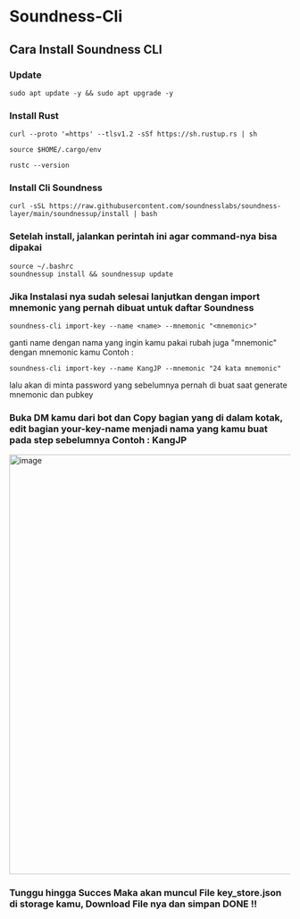 # Soundness-Cli

## Cara Install Soundness CLI

### Update
```
sudo apt update -y && sudo apt upgrade -y
```

### Install Rust
```
curl --proto '=https' --tlsv1.2 -sSf https://sh.rustup.rs | sh 
```
```
source $HOME/.cargo/env
```
```
rustc --version
```
### Install Cli Soundness
```
curl -sSL https://raw.githubusercontent.com/soundnesslabs/soundness-layer/main/soundnessup/install | bash
```


### Setelah install, jalankan perintah ini agar command-nya bisa dipakai
```
source ~/.bashrc
soundnessup install && soundnessup update 
```
### Jika Instalasi nya sudah selesai lanjutkan dengan import mnemonic yang pernah dibuat untuk daftar Soundness
```
soundness-cli import-key --name <name> --mnemonic "<mnemonic>"
```
ganti name dengan nama yang ingin kamu pakai rubah juga "mnemonic" dengan mnemonic kamu Contoh :
```
soundness-cli import-key --name KangJP --mnemonic "24 kata mnemonic"
```
lalu akan di minta password yang sebelumnya pernah di buat saat generate mnemonic dan pubkey

### Buka DM kamu dari bot dan Copy bagian yang di dalam kotak, edit bagian your-key-name menjadi nama yang kamu buat pada step sebelumnya Contoh : KangJP
<img width="530" height="752" alt="image" src="https://github.com/user-attachments/assets/9b5d0889-efff-4a9a-8142-c11b9ad2f777" />

### Tunggu hingga Succes Maka akan muncul File key_store.json di storage kamu, Download File nya dan simpan DONE !! 

